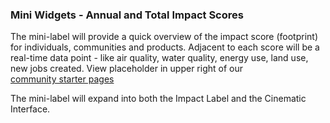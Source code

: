 
### Mini Widgets - Annual and Total Impact Scores

The mini-label will provide a quick overview of the impact score (footprint) for individuals, communities and products. Adjacent to each score will be a real-time data point - like air quality, water quality, energy use, land use, new jobs created.  View placeholder in upper right of our [community&nbsp;starter&nbsp;pages](../../../apps/)

The mini-label will expand into both the Impact Label and the Cinematic Interface.